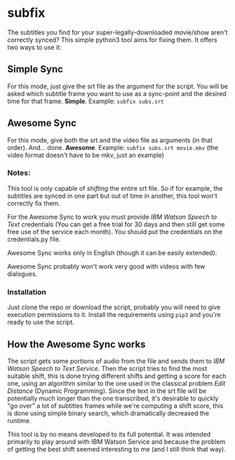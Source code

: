 # subfix

The subtitles you find for your super-legally-downloaded movie/show aren't correctly synced? This simple python3 tool aims for fixing them. It offers two ways to use it:

## Simple Sync
For this mode, just give the srt file as the argument for the script. You will be asked which subtitle frame you want to use as a sync-point and the desired time for that frame. **Simple**. Example:
`subfix subs.srt`

## Awesome Sync
For this mode, give both the srt and the video file as arguments (in that order). And... done. **Awesome**. Example: 
`subfix subs.srt movie.mkv` (the video format doesn't have to be mkv, just an example)

### Notes:
This tool is only capable of *shifting* the entire srt file. So if for example, the subtitles are synced in one part but out of time in another, this tool won't correctly fix them.

For the Awesome Sync to work you must provide *IBM Watson Speech to Text* credentials (You can get a free trial for 30 days and then still get some free use of the service each month). You should put the credentials on the credentials.py file.

Awesome Sync works only in English (though it can be easily extended).

Awesome Sync probably won't work very good with videos with few dialogues.

### Installation
Just clone the repo or download the script, probably you will need to give execution permissions to it. Install the requirements using `pip3` and you're ready to use the script.


## How the Awesome Sync works
The script gets some portions of audio from the file and sends them to *IBM Watson Speech to Text Service*. Then the script tries to find the most suitable shift, this is done trying different shifts and getting a score for each one, using an algorithm similar to the one used in the classical problem *Edit Distance* (Dynamic Programming). Since the text in the srt file will be potentially much longer than the one transcribed, it's desirable to quickly "go over" a lot of subtitles frames while we're computing a shift score, this is done using simple binary search, which dramatically decreased the runtime.


This tool is by no means developed to its full potential. It was intended primarily to play around with IBM Watson Service and because the problem of getting the best shift seemed interesting to me (and I still think that way).
